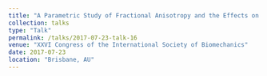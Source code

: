 ```yaml
---
title: "A Parametric Study of Fractional Anisotropy and the Effects on Brain Injury Prediction"
collection: talks
type: "Talk"
permalink: /talks/2017-07-23-talk-16
venue: "XXVI Congress of the International Society of Biomechanics"
date: 2017-07-23
location: "Brisbane, AU"
---
```

